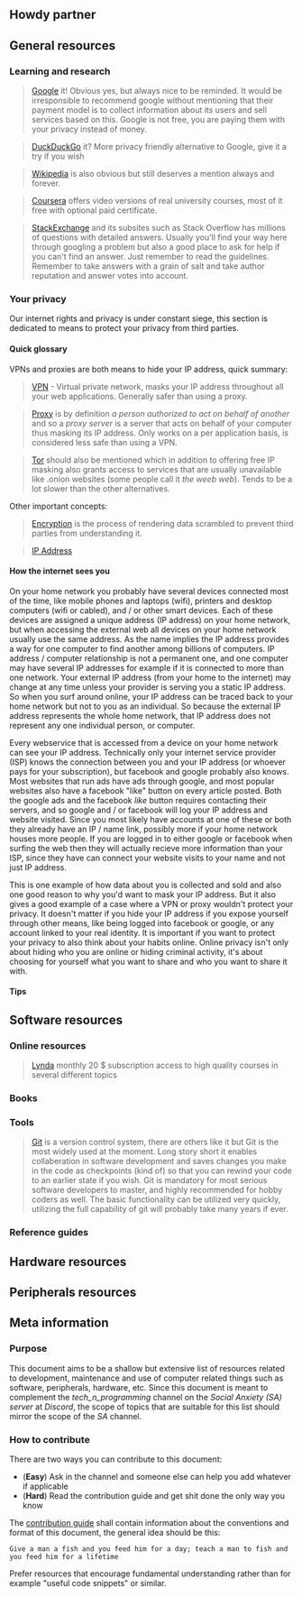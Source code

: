## Howdy partner

## General resources

### Learning and research
>[Google](https://www.google.com) it! Obvious yes, but always nice to be reminded. It would be irresponsible to recommend google without mentioning that their payment model is to collect information about its users and sell services based on this. Google is not free, you are paying them with your privacy instead of money.

>[DuckDuckGo](https://duckduckgo.com/) it? More privacy friendly alternative to Google, give it a try if you wish

>[Wikipedia](https://wikipedia.com) is also obvious but still deserves a mention always and forever.

>[Coursera](https://www.coursera.org/) offers video versions of real university courses, most of it free with optional paid certificate.

>[StackExchange](https://stackexchange.com/sites) and its subsites such as Stack Overflow has millions of questions with detailed answers. Usually you'll find your way here through googling a problem but also a good place to ask for help if you can't find an answer. Just remember to read the guidelines. Remember to take answers with a grain of salt and take author reputation and answer votes into account.

### Your privacy
Our internet rights and privacy is under constant siege, this section is dedicated to means to protect your privacy from third parties. 

#### Quick glossary
VPNs and proxies are both means to hide your IP address, quick summary:
>[VPN](https://en.wikipedia.org/wiki/Virtual_private_network) - Virtual private network, masks your IP address throughout all your web applications. Generally safer than using a proxy.

>[Proxy](https://en.wikipedia.org/wiki/Proxy_server) is by definition _a person authorized to act on behalf of another_ and so a _proxy server_ is a server that acts on behalf of your computer thus masking its IP address. Only works on a per application basis, is considered less safe than using a VPN.

>[Tor](https://en.wikipedia.org/wiki/Tor_(anonymity_network)) should also be mentioned which in addition to offering free IP masking also grants access to services that are usually unavailable like .onion websites (some people call it _the weeb web_). Tends to be a lot slower than the other alternatives.

Other important concepts:

>[Encryption](https://en.wikipedia.org/wiki/Encryption) is the process of rendering data scrambled to prevent third parties from understanding it.

>[IP Address](https://en.wikipedia.org/wiki/IP_address) 

#### How the internet sees you
On your home network you probably have several devices connected most of the time, like mobile phones and laptops (wifi), printers and desktop computers (wifi or cabled), and / or other smart devices. Each of these devices are assigned a unique address (IP address) on your home network, but when accessing the external web all devices on your home network usually use the same address. As the name implies the IP address provides a way for one computer to find another among billions of computers. IP address / computer relationship is not a permanent one, and one computer may have several IP addresses for example if it is connected to more than one network. Your external IP address (from your home to the internet) may change at any time unless your provider is serving you a static IP address. So when you surf around online, your IP address can be traced back to your home network but not to you as an individual. So because the external IP address represents the whole home network, that IP address does not represent any one individual person, or computer. 

Every webservice that is accessed from a device on your home network can see your IP address. Technically only your internet service provider (ISP) knows the connection between you and your IP address (or whoever pays for your subscription), but facebook and google probably also knows. Most websites that run ads have ads through google, and most popular websites also have a facebook "like" button on every article posted. Both the google ads and the facebook _like_ button requires contacting their servers, and so google and / or facebook will log your IP address and website visited. Since you most likely have accounts at one of these or both they already have an IP / name link, possibly more if your home network houses more people. If you are logged in to either google or facebook when surfing the web then they will actually recieve more information than your ISP, since they have can connect your website visits to your name and not just IP address.

This is one example of how data about you is collected and sold and also one good reason to why you'd want to mask your IP address. But it also gives a good example of a case where a VPN or proxy wouldn't protect your privacy. It doesn't matter if you hide your IP address if you expose yourself through other means, like being logged into facebook or google, or any account linked to your real identity. It is important if you want to protect your privacy to also think about your habits online. Online privacy isn't only about hiding who you are online or hiding criminal activity, it's about choosing for yourself what you want to share and who you want to share it with.



#### Tips

## Software resources

### Online resources

>[Lynda](https://www.lynda.com) monthly 20 $ subscription access to high quality courses in several different topics



### Books

### Tools
>[Git](https://git-scm.com/) is a version control system, there are others like it but Git is the most widely used at the moment. Long story short it enables collaberation in software development and saves changes you make in the code as checkpoints (kind of) so that you can rewind your code to an earlier state if you wish. Git is mandatory for most serious software developers to master, and highly recommended for hobby coders as well. The basic functionality can be utilized very quickly, utilizing the full capability of git will probably take many years if ever.


### Reference guides

## Hardware resources


## Peripherals resources

## Meta information
### Purpose
This document aims to be a shallow but extensive list of resources related to development, maintenance and use of computer related things such as software, peripherals, hardware, etc. Since this document is meant to complement the _tech_n_programming_ channel on the _Social Anxiety (SA) server_ at _Discord_, the scope of topics that are suitable for this list should mirror the scope of the _SA_ channel. 

### How to contribute
There are two ways you can contribute to this document:
 - (**Easy**) Ask in the channel and someone else can help you add whatever if applicable
 - (**Hard**) Read the contribution guide and get shit done the only way you know
 
The [contribution guide](https://github.com/SirDoor/sapr/blob/master/CONTRIBUTORS.md) shall contain information about the conventions and format of this document, the general idea should be this:

``` 
Give a man a fish and you feed him for a day; teach a man to fish and you feed him for a lifetime
```
Prefer resources that encourage fundamental understanding rather than for example "useful code snippets" or similar.
